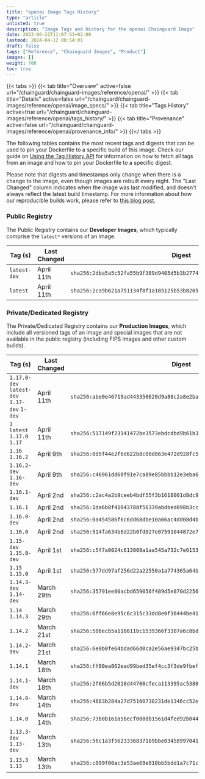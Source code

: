 ```yaml
---
title: "openai Image Tags History"
type: "article"
unlisted: true
description: "Image Tags and History for the openai Chainguard Image"
date: 2023-06-22T11:07:52+02:00
lastmod: 2024-04-12 00:54:01
draft: false
tags: ["Reference", "Chainguard Images", "Product"]
images: []
weight: 700
toc: true
---
```


{{< tabs >}}
{{< tab title="Overview" active=false url="/chainguard/chainguard-images/reference/openai/" >}}
{{< tab title="Details" active=false url="/chainguard/chainguard-images/reference/openai/image_specs/" >}}
{{< tab title="Tags History" active=true url="/chainguard/chainguard-images/reference/openai/tags_history/" >}}
{{< tab title="Provenance" active=false url="/chainguard/chainguard-images/reference/openai/provenance_info/" >}}
{{</ tabs >}}

The following tables contains the most recent tags and digests that can be used to pin your Dockerfile to a specific build of this image. Check our guide on [Using the Tag History API](/chainguard/chainguard-images/using-the-tag-history-api/) for information on how to fetch all tags from an image and how to pin your Dockerfile to a specific digest.

Please note that digests and timestamps only change when there is a change to the image, even though images are rebuilt every night. The "Last Changed" column indicates when the image was last modified, and doesn't always reflect the latest build timestamp. For more information about how our reproducible builds work, please refer to [this blog post](https://www.chainguard.dev/unchained/reproducing-chainguards-reproducible-image-builds).

### Public Registry
The Public Registry contains our **Developer Images**, which typically comprise the `latest*` versions of an image.

| Tag (s)       | Last Changed | Digest                                                                    |
|---------------|--------------|---------------------------------------------------------------------------|
|  `latest-dev` | April 11th   | `sha256:2dba5a5c52fa55b9f389d9405d5b3b2774e15989ac00c29bd9fe4c10158cf405` |
|  `latest`     | April 11th   | `sha256:2ca9b621a751134f8f1a185125b53b8205b98791967c3cbf6b4bcb12b04d09a7` |


### Private/Dedicated Registry
The Private/Dedicated Registry contains our **Production Images**, which include all versioned tags of an image and special images that are not available in the public registry (including FIPS images and other custom builds).

| Tag (s)                                       | Last Changed | Digest                                                                    |
|-----------------------------------------------|--------------|---------------------------------------------------------------------------|
|  `1.17.0-dev` `latest-dev` `1.17-dev` `1-dev` | April 11th   | `sha256:abe0e46719ad443350620d9a80c2a8e2badac22965374adbd70620adb00d48b0` |
|  `1` `latest` `1.17.0` `1.17`                 | April 11th   | `sha256:517149f23141472be3573ebdcdbd9b61b3a6ba0bed02be816eef89afc294256d` |
|  `1.16` `1.16.2`                              | April 9th    | `sha256:0d5f44e2f6d622b8c08d863e472d928fc5baf2011872d5bd102570058882c743` |
|  `1.16.2-dev` `1.16-dev`                      | April 9th    | `sha256:c46961dd60f91e7ca89e85bbbb12e3eba60b46133e8147a9c60c4d8fbf2a3e31` |
|  `1.16.1-dev`                                 | April 2nd    | `sha256:c2ac4a2b9ceeb4bdf55f3b1618001d8dc9dd3050e23571de55777e16b9797c5e` |
|  `1.16.1`                                     | April 2nd    | `sha256:1da6b8f41043788f56339abdbed098b3cc83d48d461bf6c2aececa4feccd7c6b` |
|  `1.16.0-dev`                                 | April 2nd    | `sha256:0a454586f6c6dd68dbe10a06ac4dd08d4bc851b088f6caf198c39e834f8fc74d` |
|  `1.16.0`                                     | April 2nd    | `sha256:514fa634b6d22b0fd027e07591044872e7583e398fda2e7f82c1eceef3448bdf` |
|  `1.15-dev` `1.15.0-dev`                      | April 1st    | `sha256:c5f7a0024c613008a1aa545a732c7e615390bf64a7e16533e240c1ca185df279` |
|  `1.15` `1.15.0`                              | April 1st    | `sha256:577dd97af256d22a22550a1a774365a64bc87f1fb6a9ad993ad545a4132d065a` |
|  `1.14.3-dev` `1.14-dev`                      | March 29th   | `sha256:35791ee80acbd659056f489d5e870d2256a80c593367aae6d97b75a6f3878f03` |
|  `1.14` `1.14.3`                              | March 29th   | `sha256:6ff66e8e95c6c315c33dd8e0f36444be4182c405192f65a4eef4a5c18a57507f` |
|  `1.14.2`                                     | March 21st   | `sha256:506ecb5a118611bc1539366f3307a6c8bd4cb4a61615fdb8e94847f12dab21a0` |
|  `1.14.2-dev`                                 | March 21st   | `sha256:6e0b0fe64bdad66d0ca2e56ae9347bc25b6d911cd736ec06de9ed82f80764d2a` |
|  `1.14.1`                                     | March 18th   | `sha256:ff00ea862ead99bed35ef4cc3f3de9fbefd6b23907b0df41cceff281a4d0a0b9` |
|  `1.14.1-dev`                                 | March 18th   | `sha256:2f66b5d2018d44700cfeca113395ac5380c1a67894f06ca9152f42d439270241` |
|  `1.14.0-dev`                                 | March 14th   | `sha256:4683b284a27d75160730231de1346cc52e197929ae28ad09f7004e713b4fac80` |
|  `1.14.0`                                     | March 14th   | `sha256:73b0b161a5becf008db1561d4fed92b0443e759898500753d8cf19eca30e686c` |
|  `1.13.3-dev` `1.13-dev`                      | March 13th   | `sha256:56c1a3f56233368371b9bbe0345899704121b1d81fdbe24b45b1f708649b4adf` |
|  `1.13.3` `1.13`                              | March 13th   | `sha256:c099f00ac3e53ae69e810bb5bdd1a7c71cb1983fddb93c1ee37c78451c37cd4d` |

